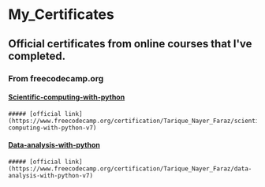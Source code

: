 # My_Certificates
## Official certificates from online courses that I've completed. 
### From freecodecamp.org
  #### [Scientific-computing-with-python](https://github.com/TariqueNayer/My_Certificates/blob/main/certificates/www.freecodecamp.org_certification_Tarique_Nayer_Faraz_scientific-computing-with-python-v7.png)
    ##### [official link](https://www.freecodecamp.org/certification/Tarique_Nayer_Faraz/scientific-computing-with-python-v7)
  #### [Data-analysis-with-python](https://github.com/TariqueNayer/My_Certificates/blob/main/certificates/www.freecodecamp.org_certification_Tarique_Nayer_Faraz_data-analysis-with-python-v7.png)
    ##### [official link](https://www.freecodecamp.org/certification/Tarique_Nayer_Faraz/data-analysis-with-python-v7)
